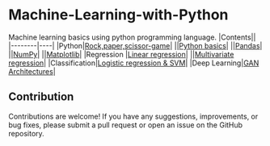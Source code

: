 # Machine-Learning-with-Python
Machine learning basics using python programming language.
|Contents||
|--------|----|
|Python|[Rock,paper,scissor-game](https://github.com/anirudhnayak27/Machine-Learning-with-Python/tree/3f3b36f0878ac71eab0114e11f66bb5deebf19d7/Python)|
||[Python basics](https://github.com/anirudhnayak27/Machine-Learning-with-Python/blob/a3d41ae3d72e2795fb66d0f9c98406cfcb82ade4/Python/Pythonbasics.ipynb)|
||[Pandas](https://github.com/anirudhnayak27/Machine-Learning-with-Python/tree/4690ec699ab2cd8c5e4deab13031814faf9b880a/Python/Pandas)|
||[NumPy](https://github.com/anirudhnayak27/Machine-Learning-with-Python/tree/a6bee4c19dd669ad2bd0956b8962eede1b2cc625/Python/NumPy)|
||[Matplotlib](https://github.com/anirudhnayak27/Machine-Learning-with-Python/tree/ab5231d3d7c6674f80145db6e21e28b6dc787824/Python/Matplotlib)|
|Regression |[Linear regression](https://github.com/anirudhnayak27/Machine-Learning-with-Python/tree/3f3b36f0878ac71eab0114e11f66bb5deebf19d7/Regression/Linear-regression)|
||[Multivariate regression](https://github.com/anirudhnayak27/Machine-Learning-with-Python/tree/e97ff0a2c301b222e95f509d054bd231b8093ad7/Regression/Multivariate-regression)|
|Classification|[Logistic regression & SVM](https://github.com/anirudhnayak27/Machine-Learning-with-Python/blob/4487ce3b60ae83907142bea9604caf00a7376d66/Classification/Binary-classification.ipynb)|
|Deep Learning|[GAN Architectures](https://github.com/anirudhnayak27/Machine-Learning-with-Python/tree/8a22365ccf0362fe35e25801fad6c3591240f9b7/Deep_Learning/Types_of_Gans_architecture)|

## Contribution
Contributions are welcome! If you have any suggestions, improvements, or bug fixes, please submit a pull request or open an issue on the GitHub repository.
